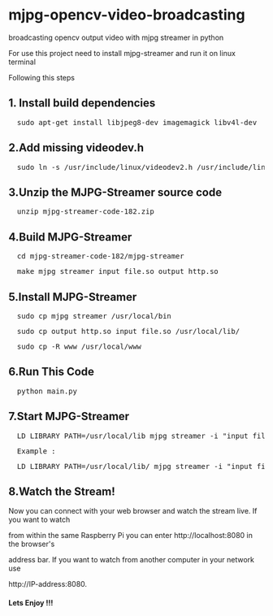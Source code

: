 # mjpg-opencv-video-broadcasting
broadcasting opencv output video with mjpg streamer in python

<html>
<body>
<p>For use this project need to install mjpg-streamer and run it on linux terminal </p>
<p>Following this steps </p>
<h2>1. Install build dependencies</h2>
<p><pre>  sudo apt-get install libjpeg8-dev imagemagick libv4l-dev</pre></p>
<h2>2.Add missing videodev.h</h2>
<p><pre>  sudo ln -s /usr/include/linux/videodev2.h /usr/include/linux/videodev.h</pre></p>
<h2>3.Unzip the MJPG-Streamer source code</h2>
<p><pre>  unzip mjpg-streamer-code-182.zip</pre></p>
<h2>4.Build MJPG-Streamer</h2>
<p><pre>  cd mjpg-streamer-code-182/mjpg-streamer</pre></p>
<p><pre>  make mjpg_streamer input_file.so output_http.so</pre></p>
<h2>5.Install MJPG-Streamer</h2>
<p><pre>  sudo cp mjpg_streamer /usr/local/bin</pre></p>
<p><pre>  sudo cp output_http.so input_file.so /usr/local/lib/</pre></p>
<p><pre>  sudo cp -R www /usr/local/www</pre></p>
<h2>6.Run This Code</h2>
<p><pre>  python main.py</pre></p>
<h2>7.Start MJPG-Streamer</h2>
<p><pre>  LD_LIBRARY_PATH=/usr/local/lib mjpg_streamer -i "input_file.so -f /path/to/your/save/jpg/file -n pic.jpg" -o "output_http.so -w /usr/local/www"</pre></p>
<p><pre>  Example : </pre></p>
<p><pre>  LD_LIBRARY_PATH=/usr/local/lib/ mjpg_streamer -i "input_file.so -f /home/mazyar/Desktop -n out.jpg" -o "output_http.so -w /usr/local/www"</pre></p>
<h2>8.Watch the Stream!</h2>
<p>Now you can connect with your web browser and watch the stream live. If you want to watch</p>
<p>from within the same Raspberry Pi you can enter http://localhost:8080 in the browser's </p>
<p>address bar. If you want to watch from another computer in your network use </p>
<p>http://IP-address:8080.</p>
<h4>Lets Enjoy !!! </h4>
<body>
</html>
